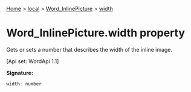 [Home](./index) &gt; [local](local.md) &gt; [Word\_InlinePicture](local.word_inlinepicture.md) &gt; [width](local.word_inlinepicture.width.md)

# Word\_InlinePicture.width property

Gets or sets a number that describes the width of the inline image. 

 \[Api set: WordApi 1.1\]

**Signature:**
```javascript
width: number
```
